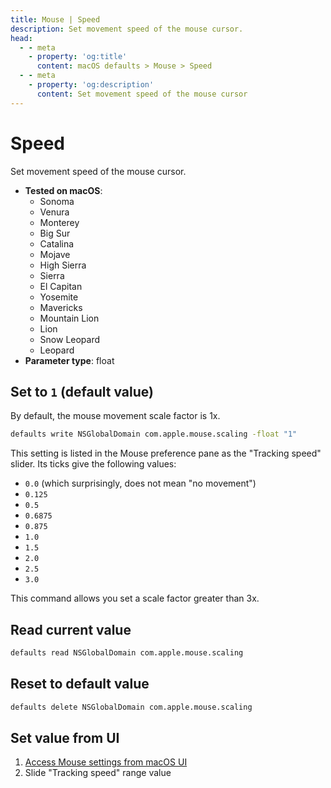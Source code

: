 ```yaml
---
title: Mouse | Speed
description: Set movement speed of the mouse cursor.
head:
  - - meta
    - property: 'og:title'
      content: macOS defaults > Mouse > Speed
  - - meta
    - property: 'og:description'
      content: Set movement speed of the mouse cursor
---
```


# Speed

Set movement speed of the mouse cursor.

<!-- break lists -->

- **Tested on macOS**:
  - Sonoma
  - Venura
  - Monterey
  - Big Sur
  - Catalina
  - Mojave
  - High Sierra
  - Sierra
  - El Capitan
  - Yosemite
  - Mavericks
  - Mountain Lion
  - Lion
  - Snow Leopard
  - Leopard
- **Parameter type**: float

## Set to `1` (default value)

By default, the mouse movement scale factor is 1x.

```bash
defaults write NSGlobalDomain com.apple.mouse.scaling -float "1"
```

This setting is listed in the Mouse preference pane as the "Tracking speed" slider. Its ticks give the following values:

- `0.0` (which surprisingly, does not mean "no movement")
- `0.125`
- `0.5`
- `0.6875`
- `0.875`
- `1.0`
- `1.5`
- `2.0`
- `2.5`
- `3.0`

This command allows you set a scale factor greater than 3x.

## Read current value

```bash
defaults read NSGlobalDomain com.apple.mouse.scaling
```

## Reset to default value

```bash
defaults delete NSGlobalDomain com.apple.mouse.scaling
```

## Set value from UI

1. <a href="x-apple.systempreferences:com.apple.Mouse-Settings.extension">Access Mouse settings from macOS UI</a>
2. Slide "Tracking speed" range value
